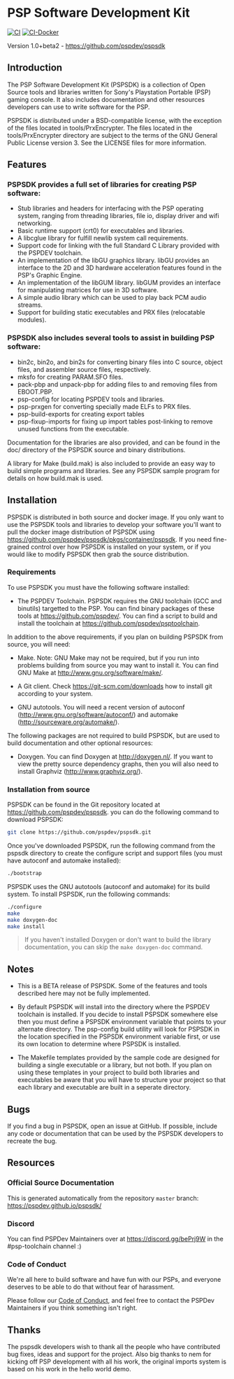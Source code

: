 # PSP Software Development Kit

[![CI](https://img.shields.io/github/actions/workflow/status/pspdev/pspsdk/.github/workflows/compilation.yml?branch=master&style=for-the-badge&logo=github&label=CI)](https://github.com/pspdev/pspsdk/actions?query=workflow:CI) [![CI-Docker](https://img.shields.io/github/actions/workflow/status/pspdev/pspsdk/.github/workflows/docker.yml?branch=master&style=for-the-badge&logo=github&label=CI-Docker)](https://github.com/pspdev/pspsdk/actions?query=workflow:CI-Docker)

Version 1.0+beta2 - https://github.com/pspdev/pspsdk


## Introduction

The PSP Software Development Kit (PSPSDK) is a collection of Open Source tools
and libraries written for Sony's Playstation Portable (PSP) gaming console.
It also includes documentation and other resources developers can use to write
software for the PSP.

PSPSDK is distributed under a BSD-compatible license, with the exception of the
files located in tools/PrxEncrypter. The files located in the tools/PrxEncrypter
directory are subject to the terms of the GNU General Public License version 3.
See the LICENSE files for more information.


## Features

### PSPSDK provides a full set of libraries for creating PSP software:

* Stub libraries and headers for interfacing with the PSP operating system,
  ranging from threading libraries, file io, display driver and wifi networking.
* Basic runtime support (crt0) for executables and libraries.
* A libcglue library for fulfill newlib system call requirements.
* Support code for linking with the full Standard C Library provided with the
  PSPDEV toolchain.
* An implementation of the libGU graphics library. libGU provides an interface
  to the 2D and 3D hardware acceleration features found in the PSP's Graphic
  Engine.
* An implementation of the libGUM library. libGUM provides an interface for
  manipulating matrices for use in 3D software.
* A simple audio library which can be used to play back PCM audio streams.
* Support for building static executables and PRX files (relocatable modules).

### PSPSDK also includes several tools to assist in building PSP software:

* bin2c, bin2o, and bin2s for converting binary files into C source, object
  files, and assembler source files, respectively.
* mksfo for creating PARAM.SFO files.
* pack-pbp and unpack-pbp for adding files to and removing files from EBOOT.PBP.
* psp-config for locating PSPDEV tools and libraries.
* psp-prxgen for converting specially made ELFs to PRX files.
* psp-build-exports for creating export tables
* psp-fixup-imports for fixing up import tables post-linking to remove unused
  functions from the executable.

Documentation for the libraries are also provided, and can be found in the
doc/ directory of the PSPSDK source and binary distributions.

A library for Make (build.mak) is also included to provide an easy way to build
simple programs and libraries. See any PSPSDK sample program for details on how
build.mak is used.


## Installation

PSPSDK is distributed in both source and docker image. If you only want to
use the PSPSDK tools and libraries to develop your software you'll want to pull
the docker image distribution of PSPSDK using https://github.com/pspdev/pspsdk/pkgs/container/pspsdk. If you need fine-grained control over how PSPSDK is installed on your system, or if you
would like to modify PSPSDK then grab the source distribution.

### Requirements

To use PSPSDK you must have the following software installed:

* The PSPDEV Toolchain. PSPSDK requires the GNU toolchain (GCC and binutils)
  targetted to the PSP. You can find binary packages of these tools at
  https://github.com/pspdev/. You can find a script to build and install the
  toolchain at https://github.com/pspdev/psptoolchain.

In addition to the above requirements, if you plan on building PSPSDK from
source, you will need:

* Make. Note: GNU Make may not be required, but if you run into problems
  building from source you may want to install it. You can find GNU Make
  at http://www.gnu.org/software/make/.

* A Git client. Check https://git-scm.com/downloads how to install git 
  according to your system.
* GNU autotools. You will need a recent version of autoconf
  (http://www.gnu.org/software/autoconf/) and automake
  (http://sourceware.org/automake/).

The following packages are not required to build PSPSDK, but are used to build
documentation and other optional resources:

* Doxygen. You can find Doxygen at http://doxygen.nl/.
  If you want to view the pretty source dependency graphs, then you will also
  need to install Graphviz (http://www.graphviz.org/).

### Installation from source

PSPSDK can be found in the Git repository located at
https://github.com/pspdev/pspsdk. you can do the following command to download PSPSDK:

```bash
git clone https://github.com/pspdev/pspsdk.git
```

Once you've downloaded PSPSDK, run the following command from the pspsdk directory to
create the configure script and support files (you must have autoconf and
automake installed):


```bash
./bootstrap
```

PSPSDK uses the GNU autotools (autoconf and automake) for its build system. To
install PSPSDK, run the following commands:

```bash
./configure
make
make doxygen-doc
make install
```

> If you haven't installed Doxygen or don't want to build the library
documentation, you can skip the `make doxygen-doc` command.

## Notes

* This is a BETA release of PSPSDK. Some of the features and tools described
  here may not be fully implemented.

* By default PSPSDK will install into the directory where the PSPDEV toolchain
  is installed. If you decide to install PSPSDK somewhere else then you must
  define a PSPSDK environment variable that points to your alternate directory.
  The psp-config build utility will look for PSPSDK in the location specified in
  the PSPSDK environment variable first, or use its own location to determine
  where PSPSDK is installed.

* The Makefile templates provided by the sample code are designed for building a
  single executable or a library, but not both. If you plan on using these
  templates in your project to build both libraries and executables be aware
  that you will have to structure your project so that each library and
  executable are built in a seperate directory.


## Bugs

If you find a bug in PSPSDK, open an issue at GitHub. If possible, include any
code or documentation that can be used by the PSPSDK developers to recreate the
bug.


## Resources

### Official Source Documentation

This is generated automatically from the repository `master` branch:
https://pspdev.github.io/pspsdk/


### Discord

You can find PSPDev Maintainers over at https://discord.gg/bePrj9W in the #psp-toolchain channel :)

### Code of Conduct

We're all here to build software and have fun with our PSPs, and everyone deserves to be able to do that without fear of harassment.

Please follow our [Code of Conduct](CODE_OF_CONDUCT.md), and feel free to contact the PSPDev Maintainers if you think something isn't right.

## Thanks

The pspsdk developers wish to thank all the people who have contributed bug
fixes, ideas and support for the project. Also big thanks to nem for kicking off
PSP development with all his work, the original imports system is based on his
work in the hello world demo.
